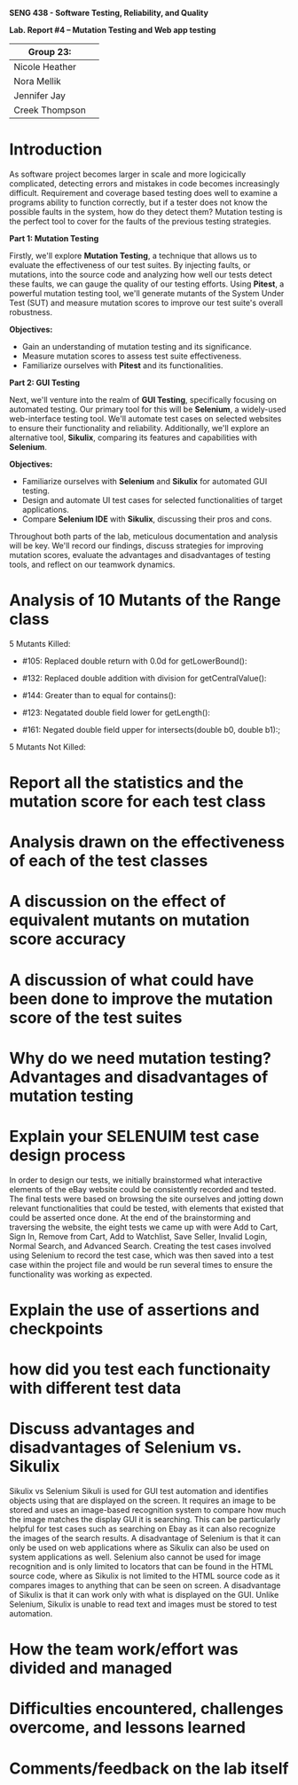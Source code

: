 **SENG 438 - Software Testing, Reliability, and Quality**

**Lab. Report \#4 – Mutation Testing and Web app testing**

| Group 23:      |     |
| -------------- | --- |
| Nicole Heather |     |
| Nora Mellik    |     |
| Jennifer Jay   |     |
| Creek Thompson |     |

# Introduction
As software project becomes larger in scale and more logicically complicated, detecting errors and mistakes in code becomes increasingly difficult. Requirement and coverage based testing does well to examine a programs ability to function correctly, but if a tester does not know the possible faults in the system, how do they detect them? Mutation testing is the perfect tool to cover for the faults of the previous testing strategies. 

**Part 1: Mutation Testing**

Firstly, we'll explore **Mutation Testing**, a technique that allows us to evaluate the effectiveness of our test suites. By injecting faults, or mutations, into the source code and analyzing how well our tests detect these faults, we can gauge the quality of our testing efforts. Using **Pitest**, a powerful mutation testing tool, we'll generate mutants of the System Under Test (SUT) and measure mutation scores to improve our test suite's overall robustness.

**Objectives:**
- Gain an understanding of mutation testing and its significance.
- Measure mutation scores to assess test suite effectiveness.
- Familiarize ourselves with **Pitest** and its functionalities.

**Part 2: GUI Testing**

Next, we'll venture into the realm of **GUI Testing**, specifically focusing on automated testing. Our primary tool for this will be **Selenium**, a widely-used web-interface testing tool. We'll automate test cases on selected websites to ensure their functionality and reliability. Additionally, we'll explore an alternative tool, **Sikulix**, comparing its features and capabilities with **Selenium**.

**Objectives:**
- Familiarize ourselves with **Selenium** and **Sikulix** for automated GUI testing.
- Design and automate UI test cases for selected functionalities of target applications.
- Compare **Selenium IDE** with **Sikulix**, discussing their pros and cons.

Throughout both parts of the lab, meticulous documentation and analysis will be key. We'll record our findings, discuss strategies for improving mutation scores, evaluate the advantages and disadvantages of testing tools, and reflect on our teamwork dynamics.

# Analysis of 10 Mutants of the Range class 
5 Mutants Killed:

 - #105: Replaced double return with 0.0d for getLowerBound():

 - #132: Replaced double addition with division for getCentralValue():
  
 - #144: Greater than to equal for contains():

 - #123: Negatated double field lower for getLength():
  
 - #161: Negated double field upper for intersects(double b0, double b1):;

5 Mutants Not Killed: 



# Report all the statistics and the mutation score for each test class


# Analysis drawn on the effectiveness of each of the test classes

# A discussion on the effect of equivalent mutants on mutation score accuracy

# A discussion of what could have been done to improve the mutation score of the test suites

# Why do we need mutation testing? Advantages and disadvantages of mutation testing

# Explain your SELENUIM test case design process

In order to design our tests, we initially brainstormed what interactive elements of the eBay website could be consistently recorded and tested. The final tests were based on browsing the site ourselves and jotting down relevant functionalities that could be tested, with elements that existed that could be asserted once done. At the end of the brainstorming and traversing the website, the eight tests we came up with were Add to Cart, Sign In, Remove from Cart, Add to Watchlist, Save Seller, Invalid Login, Normal Search, and Advanced Search. Creating the test cases involved using Selenium to record the test case, which was then saved into a test case within the project file and would be run several times to ensure the functionality was working as expected.

# Explain the use of assertions and checkpoints

# how did you test each functionaity with different test data

# Discuss advantages and disadvantages of Selenium vs. Sikulix

Sikulix vs Selenium
Sikuli is used for GUI test automation and identifies objects using that are displayed on the screen. It requires an image to be stored and uses an image-based recognition system to compare how much the image matches the display GUI it is searching. This can be particularly helpful for test cases such as searching on Ebay as it can also recognize the images of the search results.
A disadvantage of Selenium is that it can only be used on web applications where as Sikulix can also be used on system applications as well. Selenium also cannot be used for image recognition and is only limited to locators that can be found in the HTML source code, where as Sikulix is not limited to the HTML source code as it compares images to anything that can be seen on screen. A disadvantage of Sikulix is that it can work only with what is displayed on the GUI. Unlike Selenium, Sikulix is unable to read text and images must be stored to test automation.

# How the team work/effort was divided and managed

# Difficulties encountered, challenges overcome, and lessons learned

# Comments/feedback on the lab itself
